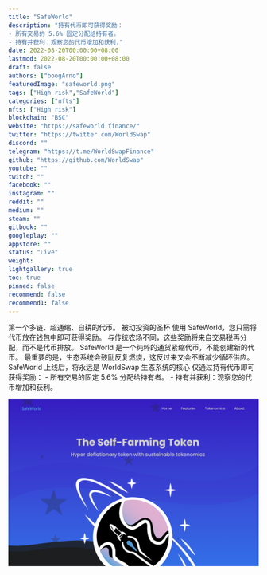 ```yaml
---
title: "SafeWorld"
description: "持有代币即可获得奖励：
- 所有交易的 5.6% 固定分配给持有者。
- 持有并获利：观察您的代币增加和获利."
date: 2022-08-20T00:00:00+08:00
lastmod: 2022-08-20T00:00:00+08:00
draft: false
authors: ["boogArno"]
featuredImage: "safeworld.png"
tags: ["High risk","SafeWorld"]
categories: ["nfts"]
nfts: ["High risk"]
blockchain: "BSC"
website: "https://safeworld.finance/"
twitter: "https://twitter.com/WorldSwap"
discord: ""
telegram: "https://t.me/WorldSwapFinance"
github: "https://github.com/WorldSwap"
youtube: ""
twitch: ""
facebook: ""
instagram: ""
reddit: ""
medium: ""
steam: ""
gitbook: ""
googleplay: ""
appstore: ""
status: "Live"
weight: 
lightgallery: true
toc: true
pinned: false
recommend: false
recommend1: false
---
```

第一个多链、超通缩、自耕的代币。
被动投资的圣杯
使用 SafeWorld，您只需将代币放在钱包中即可获得奖励。
与传统农场不同，这些奖励将来自交易税再分配，而不是代币排放。
SafeWorld 是一个纯粹的通货紧缩代币，不能创建新的代币。
最重要的是，生态系统会鼓励反复燃烧，这反过来又会不断减少循环供应。
SafeWorld 上线后，将永远是 WorldSwap 生态系统的核心
仅通过持有代币即可获得奖励： - 所有交易的固定 5.6% 分配给持有者。 - 持有并获利：观察您的代币增加和获利。

![safeworld-dapp-high-risk-bsc-image1_f5b056534b2f507821fd79ca9b51bcd6](safeworld-dapp-high-risk-bsc-image1_f5b056534b2f507821fd79ca9b51bcd6.png)